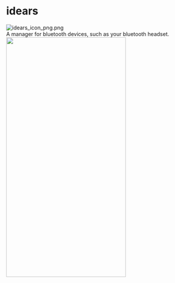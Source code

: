 # idears
![idears_icon_png.png](https://i.loli.net/2020/09/06/mW1VPHKgjwhdyeR.png)<br>
A manager for bluetooth devices, such as your bluetooth headset.<br>
<img src="https://i.loli.net/2020/09/09/SENwtsmJD5YMKyT.png" width="320px" height="640px"/>
